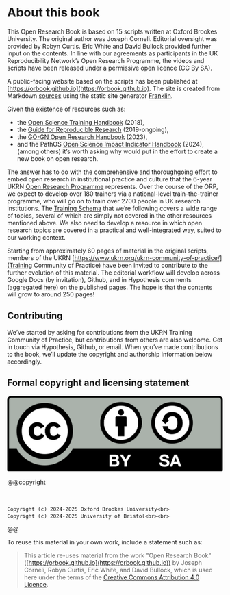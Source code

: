 # About this book

This Open Research Book is based on 15 scripts written at Oxford
Brookes University.  The original author was Joseph Corneli.
Editorial oversight was provided by Robyn Curtis.  Eric White and
David Bullock provided further input on the contents.  In line with
our agreements as participants in the UK Reproducibility Network’s
Open Research Programme, the videos and scripts have been released
under a permissive open licence (CC By SA).

A public-facing website based on the scripts has been published at
[https://orbook.github.io](https://orbook.github.io).  The site is
created from Markdown [sources](https://github.com/orbook/orbook.github.io/tree/sources)
using the static site generator [Franklin](https://franklinjl.org/).

Given the existence of resources such as:
- the [Open Science Training Handbook](https://open-science-training-handbook.gitbook.io/book) (2018),
- the [Guide for Reproducible Research](https://book.the-turing-way.org/reproducible-research/reproducible-research) (2019-ongoing),
- the [GO-GN Open Research Handbook](https://go-gn.net/gogn_outputs/open-research-handbook/) (2023),
- and the PathOS [Open Science Impact Indicator Handbook](https://handbook.pathos-project.eu/) (2024),
(among others) it’s worth asking why would put in the effort to create a new
book on open research.

The answer has to do with the comprehensive and thoroughgoing effort
to embed open research in institutional practice and culture that the
6-year UKRN [Open Research
Programme](https://www.ukrn.org/open-research-programme/) represents.
Over the course of the ORP, we expect to develop over 180 trainers via
a national-level train-the-trainer programme, who will go on to train
over 2700 people in UK research institutions.  The [Training
Schema](https://www.ukrn.org/training-schema/) that we’re following
covers a wide range of topics, several of which are simply not covered
in the other resources mentioned above.  We also need to develop a
resource in which open research topics are covered in a practical and
well-integrated way, suited to our working context.

Starting from approximately 60 pages of material in the original
scripts, members of the UKRN
[https://www.ukrn.org/ukrn-community-of-practice/](Training Community
of Practice) have been invited to contribute to the further evolution
of this material.  The editorial workflow will develop across Google
Docs (by invitation), Github, and in Hypothesis comments
(aggregated [here](https://hypothes.is/search?q=url%3Aorbook.github.io%2F*))
on the published pages.  The hope is that the contents will grow to around 250 pages!

## Contributing

We’ve started by asking for contributions from the UKRN Training
Community of Practice, but contributions from others are also welcome.
Get in touch via Hypothesis, Github, or email.  When you’ve made
contributions to the book, we’ll update the copyright and authorship
information below accordingly.

## Formal copyright and licensing statement

![ccbadge](/assets/Creative-Commons-Attribution-ShareAlike-badge.webp)

@@copyright
~~~


Copyright (c) 2024-2025 Oxford Brookes University<br>
Copyright (c) 2024-2025 University of Bristol<br><br>
~~~
@@

To reuse this material in your own work, include a statement such as:

> This article re-uses material from the work "Open Research Book" ([https://orbook.github.io](https://orbook.github.io)) by Joseph Corneli, Robyn Curtis, Eric White, and David Bullock, which is used here under the terms of the [Creative Commons Attribution 4.0 Licence](https://creativecommons.org/licenses/by/4.0/deed.en).
